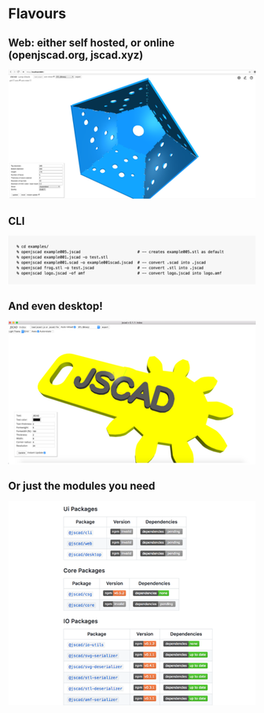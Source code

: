 # Flavours

## Web: either self hosted, or online (openjscad.org, jscad.xyz)
![alt text](./img/jscad-web.png "web")

## CLI
![alt text](./img/jscad-cli.png "cli")

## And even desktop!
![alt text](./img/jscad-desktop.png "desktop")

## Or just the modules you need
![alt text](./img/jscad-modules.png "modules")
